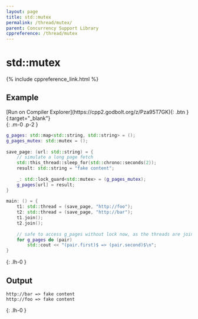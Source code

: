 ```yaml
---
layout: page
title: std::mutex
permalink: /thread/mutex/
parent: Concurrency Support Library
cppreference: /thread/mutex
---
```

# std::mutex

{% include cppreference_link.html %}

## Example

<div class="code-example" markdown="1">
[Run on Compiler Explorer](https://cpp2.godbolt.org/z/Pza95T7GK){: .btn }{:target="_blank"}
</div>
{: .m-0 .p-2 }

```cpp
g_pages: std::map<std::string, std::string> = ();
g_pages_mutex: std::mutex = ();
 
save_page: (url: std::string) = {
    // simulate a long page fetch
    std::this_thread::sleep_for(std::chrono::seconds(2));
    result: std::string = "fake content";
 
    _: std::lock_guard<std::mutex> = (g_pages_mutex);
    g_pages[url] = result;
}
 
main: () = {
    t1: std::thread = (save_page, "http://foo");
    t2: std::thread = (save_page, "http://bar");
    t1.join();
    t2.join();
 
    // safe to access g_pages without lock now, as the threads are joined
    for g_pages do (pair)
        std::cout << "(pair.first)$ => (pair.second)$\n";
}
```
{: .lh-0 }

## Output

```
http://bar => fake content
http://foo => fake content
```
{: .lh-0 }